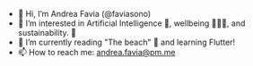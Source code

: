 - 👋 Hi, I’m Andrea Favia (@faviasono)
- 👀 I’m interested in Artificial Intelligence 🤖, wellbeing 🧘🏻‍♂️, and sustainability. 🌲
- 🌱 I’m currently reading "The beach" 🧠 and learning Flutter! 
- 📫 How to reach me: andrea.favia@pm.me

<!---
faviasono/faviasono is a ✨ special ✨ repository because its `README.md` (this file) appears on your GitHub profile.
You can click the Preview link to take a look at your changes.
--->
